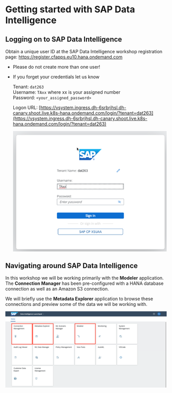 # Getting started with SAP Data Intelligence

## Logging on to SAP Data Intelligence

Obtain a unique user ID at the SAP Data Intelligence workshop registration page: https://register.cfapps.eu10.hana.ondemand.com​

* Please do not create more than one user!
* If you forget your credentials let us know


  Tenant: `dat263`<br>
  Username: `TAxx` where xx is your assigned number<br>
  Password: `<your_assigned_password>`<br>

  Logon URL: [https://vsystem.ingress.dh-6srbrjhsl.dh-canary.shoot.live.k8s-hana.ondemand.com/login/?tenant=dat263](https://vsystem.ingress.dh-6srbrjhsl.dh-canary.shoot.live.k8s-hana.ondemand.com/login/?tenant=dat263)

  ![](./images/login.png)


## Navigating around SAP Data Intelligence

In this workshop we will be working primarily with the **Modeler** application. The **Connection Manager** has been pre-configured with a HANA database connection as well as an Amazon S3 connection.

We will briefly use the **Metadata Explorer** application to browse these connections and preview some of the data we will be working with.

  ![](./images/launchpad.png)
